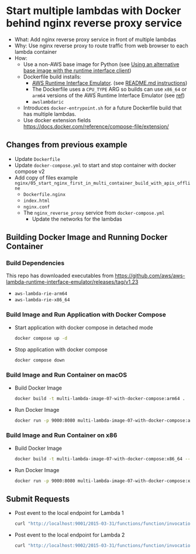 # Start multiple lambdas with Docker behind nginx reverse proxy service

- What: Add nginx reverse proxy service in front of multiple lambdas
- Why: Use nginx reverse proxy to route traffic from web browser to each lambda container
- How:
  - Use a non-AWS base image for Python (see [Using an alternative base image with the runtime interface client](https://docs.aws.amazon.com/lambda/latest/dg/python-image.html#python-image-clients))
  - Dockerfile build installs:
    - [AWS Runtime Interface Emulator](https://github.com/aws/aws-lambda-runtime-interface-emulator/). (see [README.md instructions](https://github.com/aws/aws-lambda-runtime-interface-emulator/tree/v1.23?tab=readme-ov-file#build-rie-into-your-base-image))  
    - The Dockerfile uses a `CPU_TYPE` ARG so builds can use `x86_64` or `arm64` versions of the AWS Runtime Interface Emulator (see [ref](https://thelinuxcode.com/condition-in-dockerfile/))
    - `awslambdaric`
  - Introduces `docker-entrypoint.sh` for a future Dockerfile build that has multiple lambdas.
  - Use docker extension fields https://docs.docker.com/reference/compose-file/extension/

## Changes from previous example

- Update `Dockerfile`
- Update `docker-compose.yml` to start and stop container with docker compose v2
- Add copy of files example `nginx/05_start_nginx_first_in_multi_container_build_with_apis_offline`
  - `Dockerfile.nginx`
  - `index.html`
  - `nginx.conf`
  - The `nginx_reverse_proxy` service from `docker-compose.yml`
    - Update the networks for the lambdas


## Building Docker Image and Running Docker Container

### Build Dependencies
This repo has downloaded executables from https://github.com/aws/aws-lambda-runtime-interface-emulator/releases/tag/v1.23
- `aws-lambda-rie-arm64`
- `aws-lambda-rie-x86_64`


### Build Image and Run Application with Docker Compose

-   Start application with docker compose in detached mode

    ```sh
    docker compose up -d
    ```

-   Stop application with docker compose

    ```sh
    docker compose down
    ```


### Build Image and Run Container on macOS

-   Build Docker Image

    ```sh
    docker build -t multi-lambda-image-07-with-docker-compose:arm64 .
    ```

-   Run Docker Image

    ```sh
    docker run -p 9000:8080 multi-lambda-image-07-with-docker-compose:arm64
    ```


### Build Image and Run Container on x86

-   Build Docker Image

    ```sh
    docker build -t multi-lambda-image-07-with-docker-compose:x86_64 --build-arg CPU_TYPE=x86 .
    ```

-   Run Docker Image

    ```sh
    docker run -p 9000:8080 multi-lambda-image-07-with-docker-compose:x86_64
    ```


## Submit Requests

-   Post event to the local endpoint for Lambda 1

    ```sh
    curl "http://localhost:9001/2015-03-31/functions/function/invocations" -d '{}'
    ```

-   Post event to the local endpoint for Lambda 2

    ```sh
    curl "http://localhost:9002/2015-03-31/functions/function/invocations" -d '{}'
    ```
